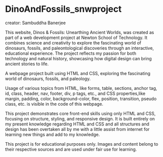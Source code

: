# DinoAndFossils_snwproject

creator: Sambuddha Banerjee

This website, Dinos & Fossils: Unearthing Ancient Worlds, was created as part of a web development project at Newton School of Technology. It combines science and creativity to explore the fascinating world of dinosaurs, fossils, and paleontological discoveries through an interactive, educational experience. The project reflects my passion for both technology and natural history, showcasing how digital design can bring ancient stories to life.

A webpage project built using HTML and CSS, exploring the fascinating world of dinosaurs, fossils, and paleology.

Usage of various topics from HTML, like forms, table, sections, anchor tag, id, class, header, nav, footer, div, p tags, etc., and CSS properties,like margin, padding, color, background-color, flex, position, transition, pseudo class, etc. is visible in the code of this webpage.

This project demonstrates core front-end skills using only HTML and CSS, focusing on structure, styling, and responsive design.
It is built entirely on my present knowledge regarding HTML and CSS and all structures and design has been overtaken all by me with a little assist from internet for learning new things and add to my knowledge.

This project is for educational purposes only.
Images and content belong to their respective sources and are used under fair use for learning.